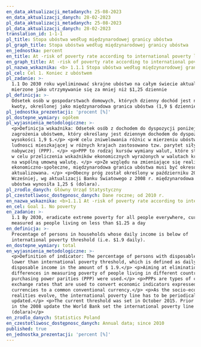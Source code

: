 ```yaml
---
en_data_aktualizacji_metadanych: 25-08-2023
en_data_aktualizacji_danych: 28-02-2023
pl_data_aktualizacji_metadanych: 25-08-2023
pl_data_aktualizacji_danych: 28-02-2023
translation_id: 1-1-1
pl_title: Stopa ubóstwa według międzynarodowej granicy ubóstwa
pl_graph_title: Stopa ubóstwa według międzynarodowej granicy ubóstwa
en_jednostka: percent
en_title: At -risk of poverty rate according to international poverty line
en_graph_title: At -risk of poverty rate according to international poverty line
pl_nazwa_wskaznika: <b> 1.1.1 Stopa ubóstwa według międzynarodowej granicy ubóstwa</b>
pl_cel: Cel 1. Koniec z ubóstwem
pl_zadanie: >-
  1.1 Do 2030 roku wyeliminować skrajne ubóstwo na całym świecie aktualnie
  mierzone jako utrzymywanie się za mniej niż $1,25 dziennie
pl_definicja: >-
  Odsetek osób w gospodarstwach domowych, których dzienny dochód jest niższy od
  kwoty, określonej jako międzynarodowa granica ubóstwa (1,9 $ dziennie).
pl_jednostka_prezentacji: 'procent [%]'
pl_dostepne_wymiary: ogółem
pl_wyjasnienia_metodologiczne: >-
  <p>Definicja wskaźnika: Odsetek osób z dochodem do dyspozycji poniżej progu
  zagrożenia ubóstwem, który określany jest dziennym dochodem do dyspozycji w
  wysokości 1,9 $.</p> <p>W celu zniwelowania różnic w mierzeniu ubóstwa
  ludnosci mieszkającej w różnych krajach zastosowano tzw. parytet siły
  nabywczej (PPP). </p> <p>PPP to rodzaj kursów wymiany walut, które stosuje się
  w celu przeliczenia wskaźników ekonomicznych wyrażonych w walutach krajowych
  na wspólną umowną walutę. </p> <p>Ze względu na zmieniające się realia
  ekonomiczno-społeczne, międzynarodowa granica ubóstwa musi być okresowo
  aktualizowana. </p> <p>Obecny próg został określony w październiku 2015.
  Wcześniej, wg aktualizacji Banku Światowego z 2008 r. międzynarodowa granica
  ubóstwa wynosiła 1,25 $ (dolara).
pl_zrodlo_danych: Główny Urząd Statystyczny
pl_czestotliwosc_dostępnosc_danych: Dane roczne; od 2010 r.
en_nazwa_wskaznika: <b>1.1.1 At -risk of poverty rate according to international poverty line</b>
en_cel: Goal 1. No poverty
en_zadanie: >-
  1.1 By 2030, eradicate extreme poverty for all people everywhere, currently
  measured as people living on less than $1.25 a day
en_definicja: >-
  Precentage of persons in households whose daily income is below of
  international poverty threshold (i.e. $1.9 daily).
en_dostepne_wymiary: total
en_wyjasnienia_metodologiczne: >-
  <p>Definition of indicator: The percentage of persons with disposable income
  lower than international poverty threshold, which is defined as daily
  disposable income in the amount of $ 1.9.</p> <p>Aiming at elimination of
  differences in measuring poverty of people living in different countries
  purchasing power parities (PPP) were used.</p> <p>PPPs are types of currency
  exchange rates that are used to convert economic indicators expressed in local
  currencies to a common conventional currency.</p> <p>As the socio-economic
  realities evolve, the international poverty line has to be periodically
  updated.</p> <p>The current threshold was set in October 2015. Prior to that,
  in the 2008 update the World Bank set the international poverty line at $1.25.
  (dolara)</p>
en_zrodlo_danych: Statistics Poland
en_czestotliwosc_dostępnosc_danych: Annual data; since 2010
published: true
en_jednostka_prezentacji: 'percent [%]'
---
```

